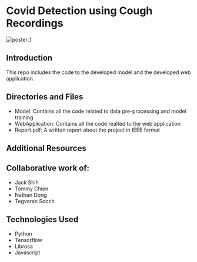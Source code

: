 # Covid Detection using Cough Recordings

![poster_1](https://user-images.githubusercontent.com/60757432/146265308-53e52f68-3cdb-42f9-bf37-cdc1f20d883f.jpg)



## Introduction
This repo includes the code to the developed model and the developed web application.

## Directories and Files
- Model: Contains all the code related to data pre-processing and model training
- WebApplication: Contains all the code realted to the web application
- Report.pdf: A written report about the project in IEEE format  

## Additional Resources

## Collaborative work of:
- Jack Shih
- Tommy Chien
- Nathan Dong
- Tegvaran Sooch

## Technologies Used
- Python
- Tensorflow
- Librosa
- Javascript
